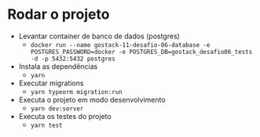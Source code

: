 # Rodar o projeto

  - Levantar container de banco de dados (postgres)
    - `docker run --name gostack-11-desafio-06-database -e POSTGRES_PASSWORD=docker -e POSTGRES_DB=gostack_desafio06_tests -d -p 5432:5432 postgres`
  - Instala as dependências
    - `yarn`
  - Executar migrations
    - `yarn typeorm migration:run`
  - Executa o projeto em modo desenvolvimento
    - `yarn dev:server`
  - Executa os testes do projeto
    - `yarn test`
